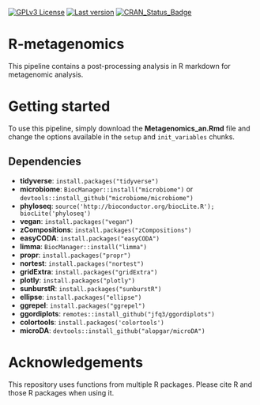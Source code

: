 [![GPLv3 License](https://img.shields.io/badge/License-GPL%20v3-yellow.svg)](https://opensource.org/licenses/)
[![Last version](https://img.shields.io/github/tag/alopgar/microDA.svg)](https://img.shields.io/github/tag/alopgar/microDA.svg)
[![CRAN_Status_Badge](http://www.r-pkg.org/badges/version/microDA)](https://cran.r-project.org/package=microDA)

# R-metagenomics
This pipeline contains a post-processing analysis in R markdown for metagenomic analysis.

# Getting started
To use this pipeline, simply download the **Metagenomics_an.Rmd** file and change the options available in the `setup` and `init_variables` chunks.

## Dependencies
- **tidyverse**: `install.packages("tidyverse")`
- **microbiome**: `BiocManager::install("microbiome")` or `devtools::install_github("microbiome/microbiome")`
- **phyloseq**: `source('http://bioconductor.org/biocLite.R'); biocLite('phyloseq')`
- **vegan**: `install.packages("vegan")`
- **zCompositions**: `install.packages("zCompositions")`
- **easyCODA**: `install.packages("easyCODA")`
- **limma**: `BiocManager::install("limma")`
- **propr**: `install.packages("propr")`
- **nortest**: `install.packages("nortest")`
- **gridExtra**: `install.packages("gridExtra")`
- **plotly**: `install.packages("plotly")`
- **sunburstR**: `install.packages("sunburstR")`
- **ellipse**: `install.packages("ellipse")`
- **ggrepel**: `install.packages("ggrepel")`
- **ggordiplots**: `remotes::install_github("jfq3/ggordiplots")`
- **colortools**: `install.packages('colortools')`
- **microDA**: `devtools::install_github("alopgar/microDA")`

# Acknowledgements
This repository uses functions from multiple R packages. Please cite R and those R packages when using it.
